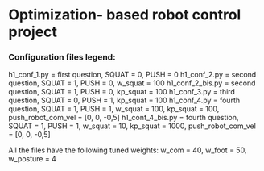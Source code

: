 # Optimization- based robot control project

### Configuration files legend:

h1_conf_1.py = first question, SQUAT = 0, PUSH = 0
h1_conf_2.py = second question, SQUAT = 1, PUSH = 0, w_squat = 100
h1_conf_2_bis.py = second question, SQUAT = 1, PUSH = 0, kp_squat = 100
h1_conf_3.py = third question, SQUAT = 0, PUSH = 1, kp_squat = 100
h1_conf_4.py = fourth question, SQUAT = 1, PUSH = 1, w_squat = 100, kp_squat = 100, push_robot_com_vel = [0, 0, -0,5]
h1_conf_4_bis.py = fourth question, SQUAT = 1, PUSH = 1, w_squat = 10, kp_squat = 1000, push_robot_com_vel = [0, 0, -0,5]

All the files have the following tuned weights: w_com = 40, w_foot = 50, w_posture = 4
